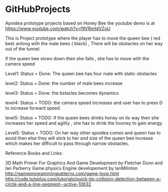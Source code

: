 GitHubProjects
==============

Apoidea prototype projects based on Honey Bee
the youtube demo is at https://www.youtube.com/watch?v=f9VRmtdVZoU

This is Project prototype where the player has to move the queen bee ( red bee) anlong with the male bees ( black) ,
There will be obstacles on her way out of the tunnel.

If the queen bee slows down then she fails , she has to move with the camera speed

Level1: Status = Done: The queen bee has four male with static obstacles

level2: Status = Done: the number of male bees increase 

level3: Status = Done: the bstacles becomes dynamics 

level4: Status = TODO: the camera speed increases and user has to press D to increase  forward speed.

level5: Status = TODO: If the queen bees drinks honey on its way then she increases her speed and agility , she has to drink the hooney to gain energy

Level5: Status = TODO: On her way other apoidea comes and queen  has to avoid then else they will stick to her and size of the queen bee increase which makes 
her difficult to pass through narrow obstacles.








Reference Books and Links:

3D Math Primer For Graphics And Game Development  by Fletcher Dunn and Ian Parberry
Game physics Engine developement by IanMilinton
http://gameprogrammingpatterns.com/game-loop.html
http://code.tutsplus.com/tutorials/quick-tip-collision-detection-between-a-circle-and-a-line-segment--active-10632

